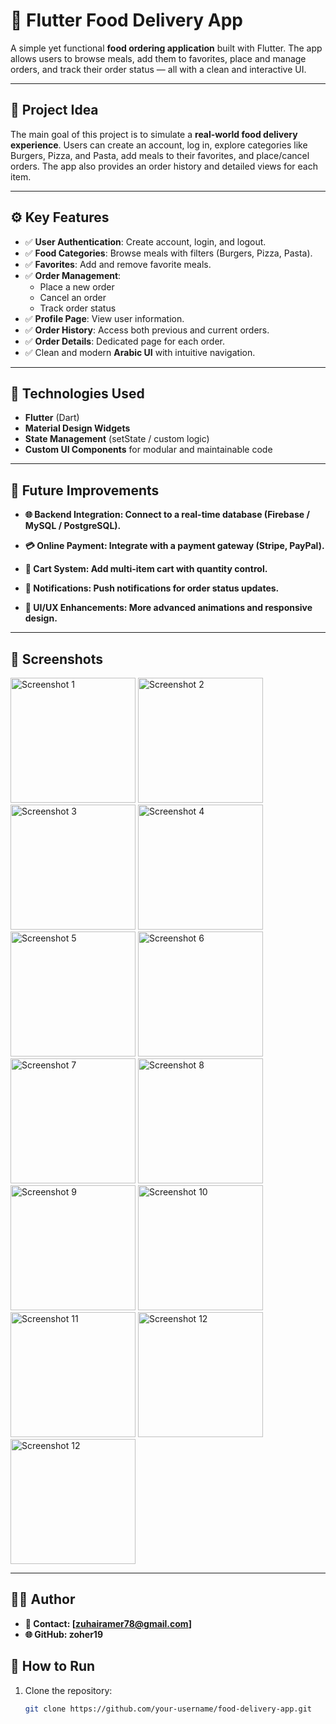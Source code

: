 # 🍔 Flutter Food Delivery App  

A simple yet functional **food ordering application** built with Flutter. The app allows users to browse meals, add them to favorites, place and manage orders, and track their order status — all with a clean and interactive UI.  

---

## 🎯 Project Idea  

The main goal of this project is to simulate a **real-world food delivery experience**. Users can create an account, log in, explore categories like Burgers, Pizza, and Pasta, add meals to their favorites, and place/cancel orders. The app also provides an order history and detailed views for each item.  

---

## ⚙️ Key Features  

- ✅ **User Authentication**: Create account, login, and logout.  
- ✅ **Food Categories**: Browse meals with filters (Burgers, Pizza, Pasta).  
- ✅ **Favorites**: Add and remove favorite meals.  
- ✅ **Order Management**:  
  - Place a new order  
  - Cancel an order  
  - Track order status  
- ✅ **Profile Page**: View user information.  
- ✅ **Order History**: Access both previous and current orders.  
- ✅ **Order Details**: Dedicated page for each order.  
- ✅ Clean and modern **Arabic UI** with intuitive navigation.  

---

## 🧠 Technologies Used  

- **Flutter** (Dart)  
- **Material Design Widgets**  
- **State Management** (setState / custom logic)  
- **Custom UI Components** for modular and maintainable code  

---

## 🔮 Future Improvements
- **🌐 Backend Integration: Connect to a real-time database (Firebase / MySQL / PostgreSQL).**

- **💳 Online Payment: Integrate with a payment gateway (Stripe, PayPal).**

- **🛒 Cart System: Add multi-item cart with quantity control.**

- **🔔 Notifications: Push notifications for order status updates.**

- **🎨 UI/UX Enhancements: More advanced animations and responsive design.**

---

## 📸 Screenshots  
<img src="DesImages/P1.jpeg" alt="Screenshot 1" width="200"/> <img src="DesImages/P2.jpeg" alt="Screenshot 2" width="200"/>
<img src="DesImages/P3.jpeg" alt="Screenshot 3" width="200"/>
<img src="DesImages/P4.jpeg" alt="Screenshot 4" width="200"/>
<img src="DesImages/P5.jpeg" alt="Screenshot 5" width="200"/>
<img src="DesImages/P6.jpeg" alt="Screenshot 6" width="200"/>
<img src="DesImages/P7.jpeg" alt="Screenshot 7" width="200"/>
<img src="DesImages/P8.jpeg" alt="Screenshot 8" width="200"/>
<img src="DesImages/P9.jpeg" alt="Screenshot 9" width="200"/>
<img src="DesImages/P10.jpeg" alt="Screenshot 10" width="200"/>
<img src="DesImages/P11.jpeg" alt="Screenshot 11" width="200"/>
<img src="DesImages/P12.jpeg" alt="Screenshot 12" width="200"/>
<img src="DesImages/P13.jpeg" alt="Screenshot 12" width="200"/>


---


## 👨‍💻 Author
- **📧 Contact: [zuhairamer78@gmail.com]**
- **🌐 GitHub: zoher19**

## 🚀 How to Run  

1. Clone the repository:  
   ```bash
   git clone https://github.com/your-username/food-delivery-app.git
